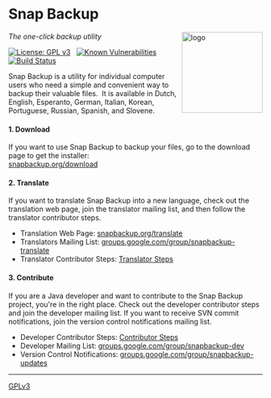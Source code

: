# Snap Backup
<img src=https://raw.githubusercontent.com/snap-backup/snapbackup/master/src/resources/graphics/application/snap-backup-icon.png
   align=right width=160 alt=logo>
*The one-click backup utility*

[![License: GPL v3](https://img.shields.io/badge/License-GPL%20v3-blue.svg)](https://github.com/snap-backup/snapbackup/blob/master/LICENSE.txt)
&nbsp;
[![Known Vulnerabilities](https://snyk.io/test/github/snap-backup/snapbackup/badge.svg)](https://snyk.io/test/github/snap-backup/snapbackup)
&nbsp;
[![Build Status](https://travis-ci.org/snap-backup/snapbackup.svg)](https://travis-ci.org/snap-backup/snapbackup)

Snap Backup is a utility for individual computer users who need a simple and convenient way to
backup their valuable files.&nbsp; It is available in Dutch, English, Esperanto, German, Italian,
Korean, Portuguese, Russian, Spanish, and Slovene.

#### 1. Download
If you want to use Snap Backup to backup your files, go to the download page to get the installer:<br>
[snapbackup.org/download](http://snapbackup.org/download)

#### 2. Translate
If you want to translate Snap Backup into a new language, check out the translation web page, join the translator mailing list, and then follow the translator contributor steps.

   * Translation Web Page: [snapbackup.org/translate](http://snapbackup.org/translate)
   * Translators Mailing List: [groups.google.com/group/snapbackup-translate](https://groups.google.com/group/snapbackup-translate)
   * Translator Contributor Steps: [Translator Steps](https://github.com/snap-backup/snapbackup/wiki/Translator-Steps)

#### 3. Contribute
If you are a Java developer and want to contribute to the Snap Backup project, you're in the right place. Check out the developer contributor steps and join the developer mailing list. If you want to receive SVN commit notifications, join the version control notifications mailing list.

   * Developer Contributor Steps: [Contributor Steps](https://github.com/snap-backup/snapbackup/wiki/Contributor-Steps)
   * Developer Mailing List: [groups.google.com/group/snapbackup-dev](https://groups.google.com/group/snapbackup-dev)
   * Version Control Notifications: [groups.google.com/group/snapbackup-updates](https://groups.google.com/group/snapbackup-updates)

---
[GPLv3](LICENSE.txt)
